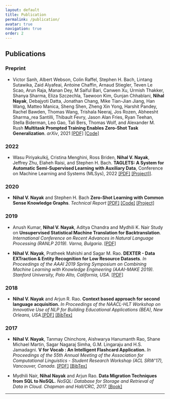 ```yaml
---
layout: default
title: Publication
permalink: /publication/
avatar: true
navigation: true
order: 2
---
```

## Publications

### Preprint
- Victor Sanh, Albert Webson, Colin Raffel, Stephen H. Bach, Lintang Sutawika, Zaid Alyafeai, Antoine Chaffin, Arnaud Stiegler, Teven Le Scao, Arun Raja, Manan Dey, M Saiful Bari, Canwen Xu, Urmish Thakker, Shanya Sharma, Eliza Szczechla, Taewoon Kim, Gunjan Chhablani, **Nihal Nayak**, Debajyoti Datta, Jonathan Chang, Mike Tian-Jian Jiang, Han Wang, Matteo Manica, Sheng Shen, Zheng Xin Yong, Harshit Pandey, Rachel Bawden, Thomas Wang, Trishala Neeraj, Jos Rozen, Abheesht Sharma,,rea Santilli, Thibault Fevry, Jason Alan Fries, Ryan Teehan, Stella Biderman, Leo Gao, Tali Bers, Thomas Wolf, and Alexander M. Rush **Multitask Prompted Training Enables Zero-Shot Task Generalization**. *arXiv*, 2021 [\[PDF\]](https://arxiv.org/pdf/2110.08207.pdf) [\[Code\]](https://github.com/bigscience-workshop/promptsource)

### 2022

- Wasu Piriyakulkij, Cristina Menghini, Ross Briden, **Nihal V. Nayak**, Jeffrey Zhu, Elaheh Raisi, and Stephen H. Bach. **TAGLETS: A System for Automatic Semi-Supervised Learning with Auxiliary Data**, Conference on Machine Learning and Systems (MLSys), 2022 [\[PDF\]](https://arxiv.org/pdf/2111.04798.pdf) [\[Project\]](https://github.com/BatsResearch/taglets)].

### 2020

- **Nihal V. Nayak** and Stephen H. Bach **Zero-Shot Learning with Common Sense Knowledge Graphs**. *Technical Report* [\[PDF\]](/assets/papers/nayak-arxiv20.pdf) [\[Code\]](https://github.com/BatsResearch/nayak-arxiv20-code) [\[Project\]](https://github.com/BatsResearch/zsl-kg)


### 2019

- Anush Kumar, **Nihal V. Nayak**, Aditya Chandra and Mydhili K. Nair Study on **Unsupervised Statistical Machine Translation for Backtranslation**. *International Conference on Recent Advances in Natural Language Processing (RANLP 2019). Varna, Bulgaria*. [\[PDF\]](/assets/papers/kumar-ranlp19.pdf)

- **Nihal V. Nayak**, Pratheek Mahishi and Sagar M. Rao. **DEXTER - Data EXTraction & Entity Recognition for Low Resource Datasets**. *In Proceedings of the AAAI 2019 Spring Symposium on Combining Machine Learning with Knowledge Engineering (AAAI-MAKE 2019). Stanford University, Palo Alto, California, USA*. [\[PDF\]](/assets/papers/nayak-aaai19.pdf)

### 2018
- **Nihal V. Nayak** and Arjun R. Rao. **Context based approach for second language acquisition.** *In Proceedings of the NAACL-HLT Workshop on Innovative Use of NLP for Building Educational Applications (BEA), New Orleans, USA.*[\[PDF\]](/assets/papers/nayak-bea18.pdf) [\[BibTex\]](http://www.aclweb.org/anthology/W18-0524.bib)

### 2017
- **Nihal V. Nayak**, Tanmay Chinchore, Aishwarya Hanumanth Rao, Shane Michael Martin, Sagar Nagaraj Simha, G.M. Lingaraju and H.S. Jamadagni. **V for Vocab : An Intelligent Flashcard Application.** *In Proceedings of the 55th Annual Meeting of the Association for Computational Linguistics - Student Research Workshop (ACL SRW'17), Vancouver, Canada.* [\[PDF\]](assets/papers/nayak-acl17.pdf) [\[BibTex\]](http://aclweb.org/anthology/P/P17/P17-3005.bib)

- Mydhili Nair, **Nihal Nayak** and Arjun Rao. **Data Migration Techniques from SQL to NoSQL.** *NoSQL: Database for Storage and Retrieval of Data in Cloud. Chapman and Hall/CRC, 2017.* [\[Book\]](https://www.crcpress.com/NoSQL-Database-for-Storage-and-Retrieval-of-Data-in-Cloud/Deka/p/book/9781498784368)

---


